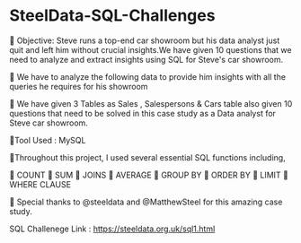 # SteelData-SQL-Challenges

🔴 Objective: Steve runs a top-end car showroom but his data analyst just quit and left him without crucial insights.We have given 10 questions that we need to analyze and extract insights using SQL for Steve's car showroom.

🔴 We have to analyze the following data to provide him insights with all the queries he requires for his showroom

🔷 We have given 3 Tables as Sales , Salespersons & Cars table also given 10 questions that need to be solved in this case study as a Data analyst for Steve car showroom.

🔷Tool Used : MySQL 

🔷Throughout this project, I used several essential SQL functions including,

🔺 COUNT
🔺 SUM
🔺 JOINS
🔺 AVERAGE
🔺 GROUP BY
🔺 ORDER BY
🔺 LIMIT
🔺 WHERE CLAUSE


🔴 Special thanks to @steeldata and @MatthewSteel for this amazing case study.

SQL Challenege Link : https://steeldata.org.uk/sql1.html
